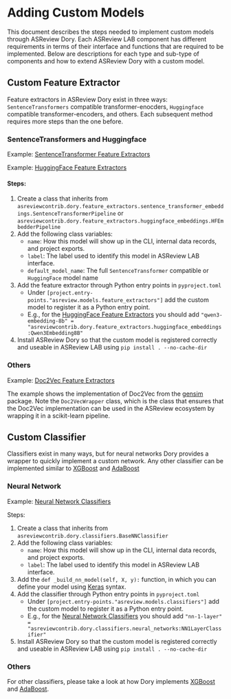 # Adding Custom Models
This document describes the steps needed to implement custom models through ASReview Dory. Each ASReview LAB component has different requirements in terms of their interface and functions that are required to be implemented. Below are descriptions for each type and sub-type of components and how to extend ASReview Dory with a custom model.

## Custom Feature Extractor
Feature extractors in ASReview Dory exist in three ways: `SentenceTransformers` compatible transformer-enocders, `Huggingface` compatible transformer-encoders, and others. Each subsequent method requires more steps than the one before.

### SentenceTransformers and Huggingface
Example: [SentenceTransformer Feature Extractors](https://github.com/asreview/asreview-dory/blob/main/examples/sentence_transformer_fe.py)

Example: [HuggingFace Feature Extractors](https://github.com/asreview/asreview-dory/blob/main/examples/huggingface_fe.py)

#### Steps:
1. Create a class that inherits from `asreviewcontrib.dory.feature_extractors.sentence_transformer_embeddings.SentenceTransformerPipeline` or `asreviewcontrib.dory.feature_extractors.huggingface_embeddings.HFEmbedderPipeline`
2. Add the following class variables:
    - `name`: How this model will show up in the CLI, internal data records, and project exports.
    - `label`: The label used to identify this model in ASReview LAB interface.
    - `default_model_name`: The full `SentenceTransformer` compatible or `HuggingFace` model name
3. Add the feature extractor through Python entry points in `pyproject.toml`
    - Under `[project.entry-points."asreview.models.feature_extractors"]` add the custom model to register it as a Python entry point.
    - E.g., for the [HuggingFace Feature Extractors](https://github.com/asreview/asreview-dory/blob/main/examples/huggingface_fe.py) you should add `"qwen3-embedding-8b" = "asreviewcontrib.dory.feature_extractors.huggingface_embeddings:Qwen3Embedding8B"`
4. Install ASReview Dory so that the custom model is registered correctly and useable in ASReview LAB using `pip install . --no-cache-dir`

### Others
Example: [Doc2Vec Feature Extractors](https://github.com/asreview/asreview-dory/blob/main/examples/doc2vec_fe.py)

The example shows the implementation of Doc2Vec from the [gensim](https://github.com/piskvorky/gensim?tab=readme-ov-file#documentation) package. Note the `Doc2VecWrapper` class, which is the class that ensures that the Doc2Vec implementation can be used in the ASReview ecosystem by wrapping it in a scikit-learn pipeline.

## Custom Classifier
Classifiers exist in many ways, but for neural networks Dory provides a wrapper to quickly implement a custom network. Any other classifier can be implemented similar to [XGBoost](https://github.com/asreview/asreview-dory/blob/main/asreviewcontrib/dory/classifiers/xgboost.py) and [AdaBoost](https://github.com/asreview/asreview-dory/blob/main/asreviewcontrib/dory/classifiers/adaboost.py)
### Neural Network
Example: [Neural Network Classifiers](https://github.com/asreview/asreview-dory/blob/main/examples/neural_net_clf.py)

Steps:
1. Create a class that inherits from `asreviewcontrib.dory.classifiers.BaseNNClassifier`
2. Add the following class variables:
    - `name`: How this model will show up in the CLI, internal data records, and project exports.
    - `label`: The label used to identify this model in ASReview LAB interface.
3. Add the `def _build_nn_model(self, X, y):` function, in which you can define your model using [Keras](https://github.com/keras-team/keras) syntax.
4. Add the classifier through Python entry points in `pyproject.toml`
    - Under `[project.entry-points."asreview.models.classifiers"]` add the custom model to register it as a Python entry point.
    - E.g., for the [Neural Network Classifiers](https://github.com/asreview/asreview-dory/blob/main/examples/neural_net_clf.py) you should add `"nn-1-layer" = "asreviewcontrib.dory.classifiers.neural_networks:NN1LayerClassifier"`
5. Install ASReview Dory so that the custom model is registered correctly and useable in ASReview LAB using `pip install . --no-cache-dir`

### Others
For other classifiers, please take a look at how Dory implements [XGBoost](https://github.com/asreview/asreview-dory/blob/main/asreviewcontrib/dory/classifiers/xgboost.py) and [AdaBoost](https://github.com/asreview/asreview-dory/blob/main/asreviewcontrib/dory/classifiers/adaboost.py).
